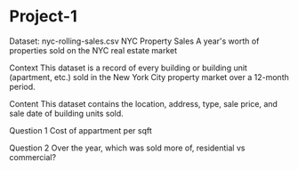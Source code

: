 # Project-1
Dataset: nyc-rolling-sales.csv
NYC Property Sales
A year's worth of properties sold on the NYC real estate market

Context
This dataset is a record of every building or building unit (apartment, etc.) sold in the New York City property market over a 12-month period.

Content
This dataset contains the location, address, type, sale price, and sale date of building units sold.

Question 1
Cost of appartment per sqft

Question 2 
Over the year, which was sold more of, residential vs commercial?